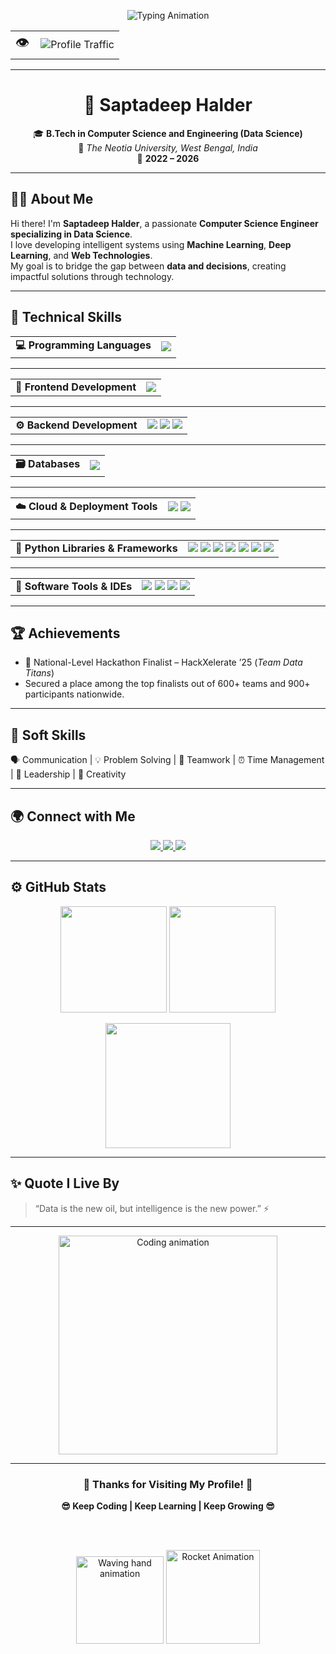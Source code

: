 <!-- PROFILE HEADER -->
<p align="center">
  <img src="https://readme-typing-svg.herokuapp.com?font=Poppins&weight=600&size=28&pause=1000&color=00BFFF&center=true&vCenter=true&width=700&lines=👋+Hi,+I'm+Saptadeep+Halder;Aspiring+Data+Scientist+💻;Machine+Learning+%7C+Deep+Learning+Enthusiast+🤖;Full+Stack+Developer+🌐;Passionate+about+AI+%26+Innovation+🚀" alt="Typing Animation" />
</p>

<!-- LIVE VISITOR COUNTER -->
<p align="center">
  <table align="center" style="border-collapse: collapse; border: none;">
    <tr>
      <td align="center" style="border: none;">
        <span style="font-size: 22px;">👁️</span>
      </td>
      <td align="center" style="border: none; padding-left: 10px;">
        <img src="https://komarev.com/ghpvc/?username=saptads14&label=Profile+Traffic&style=for-the-badge&color=red" alt="Profile Traffic"/>
      </td>
    </tr>
  </table>
</p>


---

<h1 align="center">🫠 <b>Saptadeep Halder</b></h1>

<p align="center">
  🎓 <b>B.Tech in Computer Science and Engineering (Data Science)</b><br>
  📍 <i>The Neotia University, West Bengal, India</i><br>
  📅 <b>2022 – 2026</b>
</p>

---

## 👨‍💻 **About Me**
Hi there! I'm **Saptadeep Halder**, a passionate **Computer Science Engineer specializing in Data Science**.  
I love developing intelligent systems using **Machine Learning**, **Deep Learning**, and **Web Technologies**.  
My goal is to bridge the gap between **data and decisions**, creating impactful solutions through technology.  

---

## 🧠 **Technical Skills**

<!-- 💻 Programming Languages -->
<div align="center">
  <table>
    <tr>
      <td><b>💻 Programming Languages</b></td>
      <td>
        <img src="https://skillicons.dev/icons?i=python,java,r,c" />
      </td>
    </tr>
  </table>
</div>

---

<!-- 🎨 Frontend Development -->
<div align="center">
  <table>
    <tr>
      <td><b>🎨 Frontend Development</b></td>
      <td>
        <img src="https://skillicons.dev/icons?i=html,css,bootstrap,js" />
      </td>
    </tr>
  </table>
</div>

---

<!-- ⚙️ Backend Development -->
<div align="center">
  <table>
    <tr>
      <td><b>⚙️ Backend Development</b></td>
      <td>
        <img src="https://skillicons.dev/icons?i=django,flask" />
        <img src="https://img.shields.io/badge/REST_API-FF6B6B?style=for-the-badge&logo=fastapi&logoColor=white" />
        <img src="https://img.shields.io/badge/WebSocket-0078D7?style=for-the-badge&logo=websocket&logoColor=white" />
      </td>
    </tr>
  </table>
</div>

---

<!-- 🗃️ Databases -->
<div align="center">
  <table>
    <tr>
      <td><b>🗃️ Databases</b></td>
      <td>
        <img src="https://skillicons.dev/icons?i=postgresql,sqlite,mongodb" />
      </td>
    </tr>
  </table>
</div>

---

<!-- ☁️ Cloud & Deployment -->
<div align="center">
  <table>
    <tr>
      <td><b>☁️ Cloud & Deployment Tools</b></td>
      <td>
        <img src="https://skillicons.dev/icons?i=aws,vercel,github,docker" />
        <img src="https://img.shields.io/badge/Streamlit-FF4B4B?style=for-the-badge&logo=streamlit&logoColor=white" />
      </td>
    </tr>
  </table>
</div>

---

<!-- 🧩 Python Libraries -->
<div align="center">
  <table>
    <tr>
      <td><b>🧩 Python Libraries & Frameworks</b></td>
      <td>
        <img src="https://img.shields.io/badge/NumPy-013243?style=for-the-badge&logo=numpy&logoColor=white" />
        <img src="https://img.shields.io/badge/Pandas-150458?style=for-the-badge&logo=pandas&logoColor=white" />
        <img src="https://img.shields.io/badge/Matplotlib-003366?style=for-the-badge&logo=plotly&logoColor=white" />
        <img src="https://img.shields.io/badge/Seaborn-3C5280?style=for-the-badge" />
        <img src="https://img.shields.io/badge/Scikit--Learn-F7931E?style=for-the-badge&logo=scikit-learn&logoColor=white" />
        <img src="https://img.shields.io/badge/TensorFlow-FF6F00?style=for-the-badge&logo=tensorflow&logoColor=white" />
        <img src="https://img.shields.io/badge/PyTorch-EE4C2C?style=for-the-badge&logo=pytorch&logoColor=white" />
      </td>
    </tr>
  </table>
</div>

---

<!-- 🧰 Software Tools -->
<div align="center">
  <table>
    <tr>
      <td><b>🧰 Software Tools & IDEs</b></td>
      <td>
        <img src="https://skillicons.dev/icons?i=git,github,vscode,anaconda" />
        <img src="https://img.shields.io/badge/Jupyter-F37626?style=for-the-badge&logo=jupyter&logoColor=white" />
        <img src="https://img.shields.io/badge/Google_Colab-F9AB00?style=for-the-badge&logo=googlecolab&logoColor=white" />
        <img src="https://img.shields.io/badge/Microsoft_Excel-217346?style=for-the-badge&logo=microsoft-excel&logoColor=white" />
      </td>
    </tr>
  </table>
</div>

---

## 🏆 **Achievements**
- 🥈 National-Level Hackathon Finalist – HackXelerate ’25 (*Team Data Titans*)
- Secured a place among the top finalists out of 600+ teams and 900+ participants nationwide.

---

## 💬 **Soft Skills**
🗣️ Communication | 💡 Problem Solving | 🤝 Teamwork | ⏰ Time Management | 👑 Leadership | 🎨 Creativity  

---

## 🌍 **Connect with Me**
<p align="center">
  <a href="mailto:saptadeephalder2004@gmail.com">
    <img src="https://img.shields.io/badge/Gmail-D14836?style=for-the-badge&logo=gmail&logoColor=white" />
  </a>
  <a href="https://www.linkedin.com/in/saptadeep-halder04/">
    <img src="https://img.shields.io/badge/LinkedIn-0077B5?style=for-the-badge&logo=linkedin&logoColor=white" />
  </a>
  <a href="https://github.com/saptads14">
    <img src="https://img.shields.io/badge/GitHub-000000?style=for-the-badge&logo=github&logoColor=white" />
  </a>
</p>

---

## ⚙️ **GitHub Stats**
<p align="center">
  <img src="https://github-readme-stats.vercel.app/api?username=saptads14&show_icons=true&theme=radical&bg_color=0D1117&title_color=00FFFF&icon_color=00FFFF" height="170" />
  <img src="https://github-readme-streak-stats.herokuapp.com?user=saptads14&theme=radical&background=0D1117&ring=00FFFF&fire=00FFFF&currStreakLabel=00FFFF" height="170" />
</p>

<p align="center">
  <img src="https://github-readme-stats.vercel.app/api/top-langs/?username=saptads14&theme=radical&layout=donut&langs_count=8&bg_color=0D1117" height="200" />
</p>

---

## ✨ **Quote I Live By**
> “Data is the new oil, but intelligence is the new power.” ⚡  

---

<p align="center">
  <img src="https://raw.githubusercontent.com/abhisheknaiidu/abhisheknaiidu/master/code.gif" width="350" alt="Coding animation"/>
</p>

---

<!-- THANK YOU SECTION -->
<div align="center">

  <h3>🤝 Thanks for Visiting My Profile! 🤝</h3>

  <b>😎 Keep Coding | Keep Learning | Keep Growing 😎</b>

  <br><br>

  <img src="https://media.giphy.com/media/l46Cy1rHbQ92uuLXa/giphy.gif" width="140" alt="Waving hand animation" />
  <img src="https://media.giphy.com/media/xT9IgzoKnwFNmISR8I/giphy.gif" width="150" alt="Rocket Animation"/>

</div>

